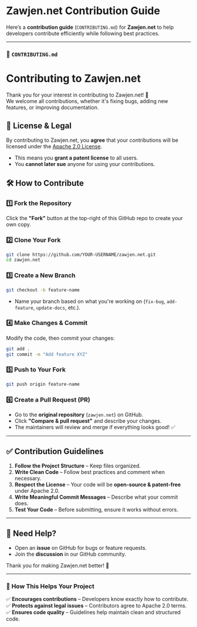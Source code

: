 # Zawjen.net Contribution Guide

Here’s a **contribution guide** (`CONTRIBUTING.md`) for **Zawjen.net** to help developers contribute efficiently while following best practices.  

---

### 📄 `CONTRIBUTING.md`  

# Contributing to Zawjen.net  

Thank you for your interest in contributing to Zawjen.net! 🚀  
We welcome all contributions, whether it's fixing bugs, adding new features, or improving documentation.  

## 📜 License & Legal  
By contributing to Zawjen.net, you **agree** that your contributions will be licensed under the [Apache 2.0 License](LICENSE).  
- This means you **grant a patent license** to all users.  
- You **cannot later sue** anyone for using your contributions.  

## 🛠 How to Contribute  

### 1️⃣ **Fork the Repository**  
Click the **"Fork"** button at the top-right of this GitHub repo to create your own copy.  

### 2️⃣ **Clone Your Fork**  
```sh
git clone https://github.com/YOUR-USERNAME/zawjen.net.git
cd zawjen.net
```

### 3️⃣ **Create a New Branch**  
```sh
git checkout -b feature-name
```
- Name your branch based on what you're working on (`fix-bug`, `add-feature`, `update-docs`, etc.).  

### 4️⃣ **Make Changes & Commit**  
Modify the code, then commit your changes:  
```sh
git add .
git commit -m "Add feature XYZ"
```

### 5️⃣ **Push to Your Fork**  
```sh
git push origin feature-name
```

### 6️⃣ **Create a Pull Request (PR)**  
- Go to the **original repository** (`zawjen.net`) on GitHub.  
- Click **"Compare & pull request"** and describe your changes.  
- The maintainers will review and merge if everything looks good! ✅  

---

## ✅ Contribution Guidelines  

1. **Follow the Project Structure** – Keep files organized.  
2. **Write Clean Code** – Follow best practices and comment when necessary.  
3. **Respect the License** – Your code will be **open-source & patent-free** under Apache 2.0.  
4. **Write Meaningful Commit Messages** – Describe what your commit does.  
5. **Test Your Code** – Before submitting, ensure it works without errors.  

---

## 📢 Need Help?  
- Open an **issue** on GitHub for bugs or feature requests.  
- Join the **discussion** in our GitHub community.  

Thank you for making Zawjen.net better! 🎉  

---

### 🔹 **How This Helps Your Project**
✅ **Encourages contributions** – Developers know exactly how to contribute.  
✅ **Protects against legal issues** – Contributors agree to Apache 2.0 terms.  
✅ **Ensures code quality** – Guidelines help maintain clean and structured code.  

